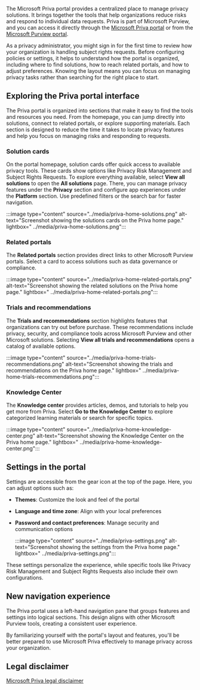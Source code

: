The Microsoft Priva portal provides a centralized place to manage privacy solutions. It brings together the tools that help organizations reduce risks and respond to individual data requests. Priva is part of Microsoft Purview, and you can access it directly through the [Microsoft Priva portal](https://purview.microsoft.com/priva/?azure-portal=true) or from the [Microsoft Purview portal](https://purview.microsoft.com).

As a privacy administrator, you might sign in for the first time to review how your organization is handling subject rights requests. Before configuring policies or settings, it helps to understand how the portal is organized, including where to find solutions, how to reach related portals, and how to adjust preferences. Knowing the layout means you can focus on managing privacy tasks rather than searching for the right place to start.

## Exploring the Priva portal interface

The Priva portal is organized into sections that make it easy to find the tools and resources you need. From the homepage, you can jump directly into solutions, connect to related portals, or explore supporting materials. Each section is designed to reduce the time it takes to locate privacy features and help you focus on managing risks and responding to requests.

### Solution cards

On the portal homepage, solution cards offer quick access to available privacy tools. These cards show options like Privacy Risk Management and Subject Rights Requests. To explore everything available, select **View all solutions** to open the **All solutions** page. There, you can manage privacy features under the **Privacy** section and configure app experiences under the **Platform** section. Use predefined filters or the search bar for faster navigation.

:::image type="content" source="../media/priva-home-solutions.png" alt-text="Screenshot showing the solutions cards on the Priva home page." lightbox=" ../media/priva-home-solutions.png":::

### Related portals

The **Related portals** section provides direct links to other Microsoft Purview portals. Select a card to access solutions such as data governance or compliance.

:::image type="content" source="../media/priva-home-related-portals.png" alt-text="Screenshot showing the related solutions on the Priva home page." lightbox=" ../media/priva-home-related-portals.png":::

### Trials and recommendations

The **Trials and recommendations** section highlights features that organizations can try out before purchase. These recommendations include privacy, security, and compliance tools across Microsoft Purview and other Microsoft solutions. Selecting **View all trials and recommendations** opens a catalog of available options.

:::image type="content" source="../media/priva-home-trials-recommendations.png" alt-text="Screenshot showing the trials and recommendations on the Priva home page." lightbox=" ../media/priva-home-trials-recommendations.png":::

### Knowledge Center

The **Knowledge center** provides articles, demos, and tutorials to help you get more from Priva. Select **Go to the Knowledge Center** to explore categorized learning materials or search for specific topics.

:::image type="content" source="../media/priva-home-knowledge-center.png" alt-text="Screenshot showing the Knowledge Center on the Priva home page." lightbox=" ../media/priva-home-knowledge-center.png":::

## Settings in the portal

Settings are accessible from the gear icon at the top of the page. Here, you can adjust options such as:

- **Themes**: Customize the look and feel of the portal  
- **Language and time zone**: Align with your local preferences  
- **Password and contact preferences**: Manage security and communication options

   :::image type="content" source="../media/priva-settings.png" alt-text="Screenshot showing the settings from the Priva home page." lightbox=" ../media/priva-settings.png":::

These settings personalize the experience, while specific tools like Privacy Risk Management and Subject Rights Requests also include their own configurations.

## New navigation experience

The Priva portal uses a left-hand navigation pane that groups features and settings into logical sections. This design aligns with other Microsoft Purview tools, creating a consistent user experience.  

By familiarizing yourself with the portal's layout and features, you'll be better prepared to use Microsoft Priva effectively to manage privacy across your organization.

## Legal disclaimer

[Microsoft Priva legal disclaimer](/privacy/priva/priva-disclaimer?azure-portal=true)
